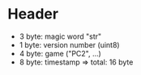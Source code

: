 # Header
- 3 byte: magic word "str"
- 1 byte: version number (uint8)
- 4 byte: game ("PC2", ...)
- 8 byte: timestamp
=> total: 16 byte